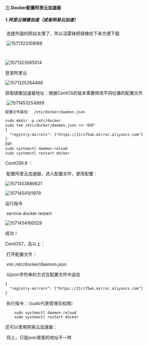 #### 三.Docker配置阿里云加速器

##### 1.阿里云镜像加速（或者网易云加速）

​	连接外国的网站太慢了，所以活雷锋把镜像拉下来方便下载

​	![1571323108168](E:\Typora笔记\Pic\1571323108168.png)

​	

![1571323565014](E:\Typora笔记\Pic\1571323565014.png)

登录阿里云

![1571325264468](E:\Typora笔记\Pic\1571325264468.png)

获取镜像加速器地址：根据CentOS的版本需要修改不同位置的配置文件

​	![1571453254999](E:\Typora笔记\Pic\1571453254999.png)

```txt
配置文件路径:  /etc/docker/daemon.json

sudo mkdir -p /etc/docker
sudo tee /etc/docker/daemon.json <<-'EOF'
{
  "registry-mirrors": ["https://21rif5wk.mirror.aliyuncs.com"]
}
EOF
sudo systemctl daemon-reload
sudo systemctl restart docker
```

CentOS6.8  ：

​	配置阿里云加速器，进入配置文件，更改配置：

![1571453889821](E:\Typora笔记\Pic\1571453889821.png)

![1571454101979](E:\Typora笔记\Pic\1571454101979.png)

运行指令

​	service  docker  restart

![1571454160529](E:\Typora笔记\Pic\1571454160529.png)

成功！



CentOS7，及以上：

​	打开配置文件：

​		vim   /etc/docker/daemon.json

​		以json字符串的方式在配置文件中追加

```txt
{
  "registry-mirrors": ["https://21rif5wk.mirror.aliyuncs.com"]
}
```

​		执行指令：（sudo代表管理员权限）

		sudo systemctl daemon-reload
		sudo systemctl restart docker





还可以使用网易云加速器：

​		同上，只是json里面的地址不一样

